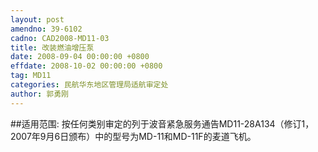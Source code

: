 ```yaml
---
layout: post
amendno: 39-6102
cadno: CAD2008-MD11-03
title: 改装燃油增压泵
date: 2008-09-04 00:00:00 +0800
effdate: 2008-10-02 00:00:00 +0800
tag: MD11
categories: 民航华东地区管理局适航审定处
author: 郭勇刚
---
```


##适用范围:
按任何类别审定的列于波音紧急服务通告MD11-28A134（修订1，2007年9月6日颁布）中的型号为MD-11和MD-11F的麦道飞机。

